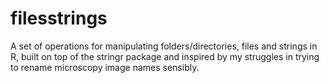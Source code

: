 # filesstrings
A set of operations for manipulating folders/directories, files and strings in R, built on top of the stringr package and inspired by my struggles in trying to rename microscopy image names sensibly.
